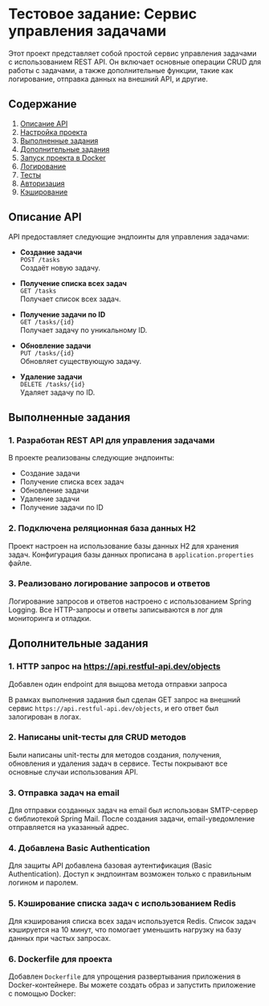 # Тестовое задание: Сервис управления задачами

Этот проект представляет собой простой сервис управления задачами с использованием REST API. Он включает основные операции CRUD для работы с задачами, а также дополнительные функции, такие как логирование, отправка данных на внешний API, и другие.

## Содержание

1. [Описание API](#описание-api)
2. [Настройка проекта](#настройка-проекта)
3. [Выполненные задания](#выполненные-задания)
4. [Дополнительные задания](#дополнительные-задания)
5. [Запуск проекта в Docker](#запуск-проекта-в-docker)
6. [Логирование](#логирование)
7. [Тесты](#тесты)
8. [Авторизация](#авторизация)
9. [Кэширование](#кэширование)

## Описание API

API предоставляет следующие эндпоинты для управления задачами:

- **Создание задачи**  
  `POST /tasks`  
  Создаёт новую задачу.

- **Получение списка всех задач**  
  `GET /tasks`  
  Получает список всех задач.

- **Получение задачи по ID**  
  `GET /tasks/{id}`  
  Получает задачу по уникальному ID.

- **Обновление задачи**  
  `PUT /tasks/{id}`  
  Обновляет существующую задачу.

- **Удаление задачи**  
  `DELETE /tasks/{id}`  
  Удаляет задачу по ID.



## Выполненные задания

### 1. Разработан REST API для управления задачами

В проекте реализованы следующие эндпоинты:

- Создание задачи
- Получение списка всех задач
- Обновление задачи
- Удаление задачи
- Получение задачи по ID

### 2. Подключена реляционная база данных H2

Проект настроен на использование базы данных H2 для хранения задач. Конфигурация базы данных прописана в `application.properties` файле.

### 3. Реализовано логирование запросов и ответов

Логирование запросов и ответов настроено с использованием Spring Logging. Все HTTP-запросы и ответы записываются в лог для мониторинга и отладки.

## Дополнительные задания

### 1. HTTP запрос на https://api.restful-api.dev/objects
Добавлен один endpoint для выщова метода отправки запроса

В рамках выполнения задания был сделан GET запрос на внешний сервис `https://api.restful-api.dev/objects`, и его ответ был залогирован в логах.

### 2. Написаны unit-тесты для CRUD методов

Были написаны unit-тесты для методов создания, получения, обновления и удаления задач в сервисе. Тесты покрывают все основные случаи использования API.

### 3. Отправка задач на email

Для отправки созданных задач на email был использован SMTP-сервер с библиотекой Spring Mail. После создания задачи, email-уведомление отправляется на указанный адрес.

### 4. Добавлена Basic Authentication

Для защиты API добавлена базовая аутентификация (Basic Authentication). Доступ к эндпоинтам возможен только с правильным логином и паролем.

### 5. Кэширование списка задач с использованием Redis

Для кэширования списка всех задач используется Redis. Список задач кэшируется на 10 минут, что помогает уменьшить нагрузку на базу данных при частых запросах.

### 6. Dockerfile для проекта

Добавлен `Dockerfile` для упрощения развертывания приложения в Docker-контейнере. Вы можете создать образ и запустить приложение с помощью Docker:
